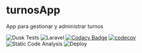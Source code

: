 # turnosApp
App para gestionar y administrar turnos

![Dusk Tests](https://github.com/ealcca/turnosApp/workflows/Dusk%20Tests/badge.svg)
![Laravel](https://github.com/ealcca/turnosApp/workflows/Laravel/badge.svg)
[![Codacy Badge](https://api.codacy.com/project/badge/Grade/3c84d5e4214643a28ce48a078d48f111)](https://app.codacy.com/gh/ealcca/turnosApp?utm_source=github.com&utm_medium=referral&utm_content=ealcca/turnosApp&utm_campaign=Badge_Grade)
[![codecov](https://codecov.io/gh/ealcca/turnosApp/branch/master/graph/badge.svg)](https://codecov.io/gh/ealcca/turnosApp)
![Static Code Analysis](https://github.com/ealcca/turnosApp/workflows/Static%20Code%20Analysis/badge.svg)
![Deploy](https://github.com/ealcca/turnosApp/workflows/Deploy/badge.svg)
